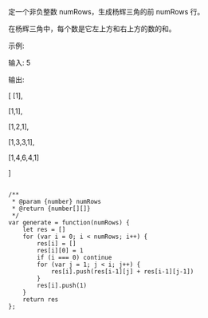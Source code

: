 
定一个非负整数 numRows，生成杨辉三角的前 numRows 行。

在杨辉三角中，每个数是它左上方和右上方的数的和。

示例:

输入: 5

输出:

[
    [1],
     
   [1,1],
    
   [1,2,1],
   
  [1,3,3,1],
  
 [1,4,6,4,1]
 
]

```

/**
 * @param {number} numRows
 * @return {number[][]}
 */
var generate = function(numRows) {
    let res = []
    for (var i = 0; i < numRows; i++) {
        res[i] = []
        res[i][0] = 1
        if (i === 0) continue
        for (var j = 1; j < i; j++) {
            res[i].push(res[i-1][j] + res[i-1][j-1])
        }
        res[i].push(1)
    }   
    return res
};
```
